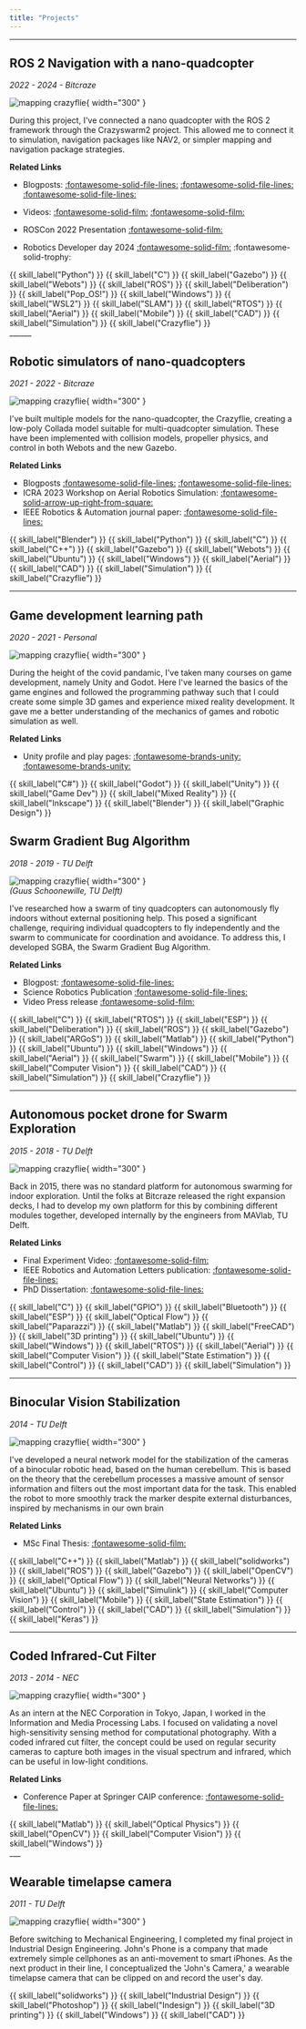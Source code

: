 ```yaml
---
title: "Projects"
---
```


___

<script data-goatcounter="https://knmcguire.goatcounter.com/count"
async src="//gc.zgo.at/count.js"></script>



## ROS 2 Navigation with a nano-quadcopter 
_2022 - 2024 - Bitcraze_



![mapping crazyflie](images/cf_mapping.png){ width="300" }

During this project, I've connected a nano quadcopter with the ROS 2 framework through the Crazyswarm2 project. This allowed me to connect it to simulation, navigation packages like NAV2, or simpler mapping and navigation package strategies.

**Related Links**

* Blogposts: [:fontawesome-solid-file-lines:](https://www.bitcraze.io/2024/09/crazyflies-adventures-with-ros-2-and-gazebo/) [:fontawesome-solid-file-lines:](https://www.bitcraze.io/2022/10/crazyswarm2-development/) [:fontawesome-solid-file-lines:](https://www.bitcraze.io/2022/08/crazyflie-ros2-summer-update/) 
* Videos: [:fontawesome-solid-film:](https://youtu.be/NiQq8sAlAz4?si=4YCacfYtxWh7LLSc) [:fontawesome-solid-film:](https://youtu.be/j3qNuV6ieGQ) 

* ROSCon 2022 Presentation [:fontawesome-solid-film:](https://vimeo.com/showcase/9954564/video/767140197)  
* Robotics Developer day 2024 [:fontawesome-solid-film:](https://youtu.be/rtgt9Z1cPas) :fontawesome-solid-trophy:


<div class="label-container">
    {{ skill_label("Python") }}
    {{ skill_label("C") }}
    {{ skill_label("Gazebo") }}
    {{ skill_label("Webots") }}
    {{ skill_label("ROS") }}
    {{ skill_label("Deliberation") }}
    {{ skill_label("Pop_OS!") }}
    {{ skill_label("Windows") }}
    {{ skill_label("WSL2") }}
    {{ skill_label("SLAM") }}
    {{ skill_label("RTOS") }}
    {{ skill_label("Aerial") }}
    {{ skill_label("Mobile") }}
    {{ skill_label("CAD") }}
    {{ skill_label("Simulation") }}
    {{ skill_label("Crazyflie") }}

</div>
______

## Robotic simulators of nano-quadcopters
_2021 - 2022 - Bitcraze_


![mapping crazyflie](https://www.bitcraze.io/wp-content/uploads/2022/03/cf2_render.png){ width="300" }

I've built multiple models for the nano-quadcopter, the Crazyflie, creating a low-poly Collada model suitable for multi-quadcopter simulation. These have been implemented with collision models, propeller physics, and control in both Webots and the new Gazebo.

**Related Links**

* Blogposts  [:fontawesome-solid-file-lines:](https://www.bitcraze.io/2021/12/simulation-possibilities/) [:fontawesome-solid-file-lines:](https://www.bitcraze.io/2022/03/updates-on-simulation-work/) 
* ICRA 2023 Workshop on Aerial Robotics Simulation: [:fontawesome-solid-arrow-up-right-from-square:](https://imrclab.github.io/workshop-uav-sims-icra2023/)
* IEEE Robotics & Automation journal paper: [:fontawesome-solid-file-lines:](https://ieeexplore.ieee.org/document/10665978
) 


<div class="label-container">
    {{ skill_label("Blender") }}
    {{ skill_label("Python") }}
    {{ skill_label("C") }}
    {{ skill_label("C++") }}
    {{ skill_label("Gazebo") }}
    {{ skill_label("Webots") }}
    {{ skill_label("Ubuntu") }}
    {{ skill_label("Windows") }}
    {{ skill_label("Aerial") }}
    {{ skill_label("CAD") }}
    {{ skill_label("Simulation") }}
    {{ skill_label("Crazyflie") }}

</div>



<!--a href="https://www.bitcraze.io/author/kimberly/"><button style="background-color: #E8E8E8;
        border: 2px solid black;
        color: black;
        padding: 15px 32px;
        text-align: center;
        text-decoration: none;
        display: inline-block;
        font-size: 16px;
        width: 100%; 
        cursor: pointer">My written blogpost at Bitcraze  :fontawesome-solid-arrow-up-right-from-square: </button></a>-->

___



## Game development learning path
_2020 - 2021 - Personal_

![mapping crazyflie](images/unity.png){ width="300" }

During the height of the covid pandamic, I've taken many courses on game development, namely Unity and Godot. Here I've learned the basics of the game engines and followed the programming pathway such that I could create some simple 3D games and experience mixed reality development. It gave me a better understanding of the mechanics of games and robotic simulation as well.

**Related Links**

* Unity profile and play pages: [:fontawesome-brands-unity:](https://learn.unity.com/u/6026923eedbc2a0021214d0a?tab=profile/) [:fontawesome-brands-unity:](https://play.unity.com/en/user/e4945c49-4457-4b95-bf13-0ce93eeb07bc) 


<div class="label-container">
        {{ skill_label("C#") }}
        {{ skill_label("Godot") }}
        {{ skill_label("Unity") }}
        {{ skill_label("Game Dev") }}
        {{ skill_label("Mixed Reality") }}
        {{ skill_label("Inkscape") }}
        {{ skill_label("Blender") }}
        {{ skill_label("Graphic Design") }}
</div>



## Swarm Gradient Bug Algorithm
_2018 - 2019 - TU Delft_

![mapping crazyflie](https://www.bitcraze.io/wp-content/uploads/2019/10/swarm_flying_1-1024x515.jpg){ width="300" }  
_(Guus Schoonewille, TU Delft)_

I've researched how a swarm of tiny quadcopters can autonomously fly indoors without external positioning help. This posed a significant challenge, requiring individual quadcopters to fly independently and the swarm to communicate for coordination and avoidance. To address this, I developed SGBA, the Swarm Gradient Bug Algorithm.

**Related Links**


* Blogpost:  [:fontawesome-solid-file-lines:](https://www.bitcraze.io/2019/10/enabling-swarm-exploration/) 
* Science Robotics Publication [:fontawesome-solid-file-lines:](https://www.science.org/doi/10.1126/scirobotics.aaw9710) 
* Video Press release [:fontawesome-solid-film:](https://youtu.be/IgMKiIEbfN8?si=oXxMp5Elx2btogSD)

<div class="label-container">
        {{ skill_label("C") }}
        {{ skill_label("RTOS") }}
        {{ skill_label("ESP") }}
        {{ skill_label("Deliberation") }}
        {{ skill_label("ROS") }}
        {{ skill_label("Gazebo") }}
        {{ skill_label("ARGoS") }}
        {{ skill_label("Matlab") }}
        {{ skill_label("Python") }}
        {{ skill_label("Ubuntu") }}
        {{ skill_label("Windows") }}
        {{ skill_label("Aerial") }}
        {{ skill_label("Swarm") }}
        {{ skill_label("Mobile") }}
        {{ skill_label("Computer Vision") }}
        {{ skill_label("CAD") }}
    {{ skill_label("Simulation") }}
    {{ skill_label("Crazyflie") }}

</div>

___

## Autonomous pocket drone for Swarm Exploration
_2015 - 2018 - TU Delft_

![mapping crazyflie](images/origami_drone.png){ width="300" }

Back in 2015, there was no standard platform for autonomous swarming for indoor exploration. Until the folks at Bitcraze released the right expansion decks, I had to develop my own platform for this by combining different modules together, developed internally by the engineers from MAVlab, TU Delft.

**Related Links**


* Final Experiment Video: [:fontawesome-solid-film:](https://youtu.be/yX3RoUi9D-g)   
* IEEE Robotics and Automation Letters publication:    [:fontawesome-solid-file-lines:](https://ieeexplore.ieee.org/stamp/stamp.jsp)
* PhD Dissertation: [:fontawesome-solid-file-lines:](https://repository.tudelft.nl/islandora/object/uuid:48ed7edc-934e-4dfc-b35c-fe04d55caee1?collection=research)

<div class="label-container">
        {{ skill_label("C") }}
        {{ skill_label("GPIO") }}
        {{ skill_label("Bluetooth") }}
        {{ skill_label("ESP") }}
        {{ skill_label("Optical Flow") }}
        {{ skill_label("Paparazzi") }}
        {{ skill_label("Matlab") }}
        {{ skill_label("FreeCAD") }}
        {{ skill_label("3D printing") }}
        {{ skill_label("Ubuntu") }}
        {{ skill_label("Windows") }}
        {{ skill_label("RTOS") }}
        {{ skill_label("Aerial") }}
        {{ skill_label("Computer Vision") }}
        {{ skill_label("State Estimation") }}
        {{ skill_label("Control") }}
        {{ skill_label("CAD") }}
    {{ skill_label("Simulation") }}

</div>





<!--a href="/projects/phd"><button style="background-color: #555555;
        border: none;
        color: white;
        padding: 15px 32px;
        text-align: center;
        text-decoration: none;
        display: inline-block;
        font-size: 16px;
        width: 100%; 
        cursor: pointer">PhD Disseration on Indoor Swarm exploration with Pocket Drones :fontawesome-solid-arrow-up-right-from-square:</button></a-->


___

## Binocular Vision Stabilization
_2014 - TU Delft_

![mapping crazyflie](images/binocular_robot.png){ width="300" }

I've developed a neural network model for the stabilization of the cameras of a binocular robotic head, based on the human cerebellum. This is based on the theory that the cerebellum processes a massive amount of sensor information and filters out the most important data for the task. This enabled the robot to more smoothly track the marker despite external disturbances, inspired by mechanisms in our own brain

**Related Links**

* MSc Final Thesis: [:fontawesome-solid-film:](https://repository.tudelft.nl/islandora/object/uuid:3fb881d2-9701-4f1c-96a6-f6fca74aeec8?collection=education)  



<div class="label-container">
        {{ skill_label("C++") }}
        {{ skill_label("Matlab") }}
        {{ skill_label("solidworks") }}
        {{ skill_label("ROS") }}
        {{ skill_label("Gazebo") }}
        {{ skill_label("OpenCV") }}
        {{ skill_label("Optical Flow") }}
        {{ skill_label("Neural Networks") }}
        {{ skill_label("Ubuntu") }}
        {{ skill_label("Simulink") }}
        {{ skill_label("Computer Vision") }}
        {{ skill_label("Mobile") }}
        {{ skill_label("State Estimation") }}
        {{ skill_label("Control") }}
        {{ skill_label("CAD") }}
    {{ skill_label("Simulation") }}
    {{ skill_label("Keras") }}

</div>

___

## Coded Infrared-Cut Filter 
_2013 - 2014 - NEC_

![mapping crazyflie](images/experimentalsetup.png){ width="300" }

As an intern at the NEC Corporation in Tokyo, Japan, I worked in the Information and Media Processing Labs. I focused on validating a novel high-sensitivity sensing method for computational photography. With a coded infrared cut filter, the concept could be used on regular security cameras to capture both images in the visual spectrum and infrared, which can be useful in low-light conditions.

**Related Links**

* Conference Paper at Springer CAIP conference: [:fontawesome-solid-file-lines:](https://link.springer.com/chapter/10.1007/978-3-319-23192-1_15)

<div class="label-container">
        {{ skill_label("Matlab") }}
        {{ skill_label("Optical Physics") }}
        {{ skill_label("OpenCV") }}
        {{ skill_label("Computer Vision") }}
        {{ skill_label("Windows") }}
</div>
___






## Wearable timelapse camera
_2011 - TU Delft_

![mapping crazyflie](images/exploded_view.jpg){ width="300" }

Before switching to Mechanical Engineering, I completed my final project in Industrial Design Engineering. John's Phone is a company that made extremely simple cellphones as an anti-movement to smart iPhones. As the next product in their line, I conceptualized the 'John's Camera,' a wearable timelapse camera that can be clipped on and record the user's day.


<div class="label-container">
        {{ skill_label("solidworks") }}
        {{ skill_label("Industrial Design") }}
        {{ skill_label("Photoshop") }}
        {{ skill_label("Indesign") }}
        {{ skill_label("3D printing") }}
        {{ skill_label("Windows") }}
        {{ skill_label("CAD") }}

</div>


<div style="display: none;">
    {{ skill_label("Gimp") }}
    {{ skill_label("Docker") }}
    {{ skill_label("PX4") }}
    {{ skill_label("Blender") }}
    {{ skill_label("State Estimation") }}
    {{ skill_label("State Estimation") }}
    {{ skill_label("Optical Flow") }}
    {{ skill_label("Swarm") }}
    {{ skill_label("Keras") }}
    {{ skill_label("Neural Networks") }}
    {{ skill_label("Paparazzi") }}

</div>